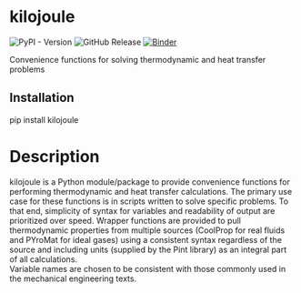 # kilojoule

![PyPI - Version](https://img.shields.io/pypi/v/kilojoule)
![GitHub Release](https://img.shields.io/github/v/release/johnfmaddox/kilojoule)
[![Binder](https://mybinder.org/badge_logo.svg)](https://mybinder.org/v2/gh/johnfmaddox/kilojoule-binder/HEAD?urlpath=git-pull?repo=https://github.com/johnfmaddox/kilojoule-notebooks?labpath=Start+Here.ipynb)

Convenience functions for solving thermodynamic and heat transfer problems

Installation
------------

   pip install kilojoule

Description
===========

kilojoule is a Python module/package to provide convenience functions
for performing thermodynamic and heat transfer calculations.  The
primary use case for these functions is in scripts written to solve 
specific problems.  To that end, simplicity of syntax for variables
and readability of output are prioritized over speed.  Wrapper
functions are provided to pull thermodynamic properties from multiple 
sources (CoolProp for real fluids and PYroMat for ideal gases) using 
a consistent syntax regardless of the source and including units 
(supplied by the Pint library) as an integral part of all calculations.  
Variable names are chosen to be consistent with those commonly used in 
the mechanical engineering texts.  


